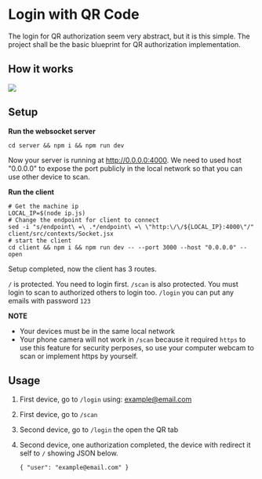 # Login with QR Code

The login for QR authorization seem very abstract, but it is this simple. The project shall be the basic blueprint for QR authorization implementation.

## How it works

[![](https://mermaid.ink/img/pako:eNqNk0Fv2zAMhf8KoVMGpO7dQAsE2w677GLkZmBQLTpRK0sORSVog_z3UY61JOjW1ScL-vj0-CgdVRcMqlpF3CX0HX6zekN6aD3IpxMHn4YnpPN61MS2s6P2DCvZjrBKvA1k39B8dRY9v-fWGVt7_V-wyWCDtC-nreHuEdY1dISaEVKy5nZjR9BTGP6yE0P3ggzORkYPrbrPx9_rcaSwR9OqC_0ITcErHCwvCryjO8qZRG7VEo7W1NM5py_n2p9BLJHdbBlCnzXGxEXHGuAAFMSa7F3cvauZ-edg_SJjs_Zq8pXb6LS_trqqr4xcs__uIUv43PJnenCSGYcXieyh6M0ZVFvUBilWZY6abfAfyOy1kxge4PnAlUzU9q-LSXkJEWWg_JEFj4dfxUauj3bjF0fAQVtXn5WraQGlk6YkZkPF4ZzlbRSX2UsQk3h9OecmEKEoSx2sN-FQudBp1zAFvcEqIv9gHER1qstif0REQy3VgCTOjLyoY9YUcIsDtqqWX4O9To7z9TsJmkYj9_q7sRxI1b12EZcqP7nm1XeqZkpYoPlVztTpN5nkPIg)](https://mermaid-js.github.io/mermaid-live-editor/edit#pako:eNqNk0Fv2zAMhf8KoVMGpO7dQAsE2w677GLkZmBQLTpRK0sORSVog_z3UY61JOjW1ScL-vj0-CgdVRcMqlpF3CX0HX6zekN6aD3IpxMHn4YnpPN61MS2s6P2DCvZjrBKvA1k39B8dRY9v-fWGVt7_V-wyWCDtC-nreHuEdY1dISaEVKy5nZjR9BTGP6yE0P3ggzORkYPrbrPx9_rcaSwR9OqC_0ITcErHCwvCryjO8qZRG7VEo7W1NM5py_n2p9BLJHdbBlCnzXGxEXHGuAAFMSa7F3cvauZ-edg_SJjs_Zq8pXb6LS_trqqr4xcs__uIUv43PJnenCSGYcXieyh6M0ZVFvUBilWZY6abfAfyOy1kxge4PnAlUzU9q-LSXkJEWWg_JEFj4dfxUauj3bjF0fAQVtXn5WraQGlk6YkZkPF4ZzlbRSX2UsQk3h9OecmEKEoSx2sN-FQudBp1zAFvcEqIv9gHER1qstif0REQy3VgCTOjLyoY9YUcIsDtqqWX4O9To7z9TsJmkYj9_q7sRxI1b12EZcqP7nm1XeqZkpYoPlVztTpN5nkPIg)

## Setup

**Run the websocket server**

```shell
cd server && npm i && npm run dev
```

Now your server is running at http://0.0.0.0:4000. We need to used host "0.0.0.0" to expose the port publicly in the local network so that you can use other device to scan.

**Run the client**

```shell
# Get the machine ip
LOCAL_IP=$(node ip.js)
# Change the endpoint for client to connect
sed -i "s/endpoint\ =\ .*/endpoint\ =\ \"http:\/\/${LOCAL_IP}:4000\"/" client/src/contexts/Socket.jsx
# start the client
cd client && npm i && npm run dev -- --port 3000 --host "0.0.0.0" --open
```

Setup completed, now the client has 3 routes.

`/` is protected. You need to login first.
`/scan` is also protected. You must login to scan to authorized others to login too.
`/login` you can put any emails with password `123`

**NOTE**

-   Your devices must be in the same local network
-   Your phone camera will not work in `/scan` because it required `https` to use this feature for security perposes, so use your computer webcam to scan or implement https by yourself.

## Usage

1. First device, go to `/login` using: example@email.com
2. First device, go to `/scan`
3. Second device, go to `/login` the open the QR tab
4. Second device, one authorization completed, the device with redirect it self to `/` showing JSON below.

    `{ "user": "example@email.com" }`
